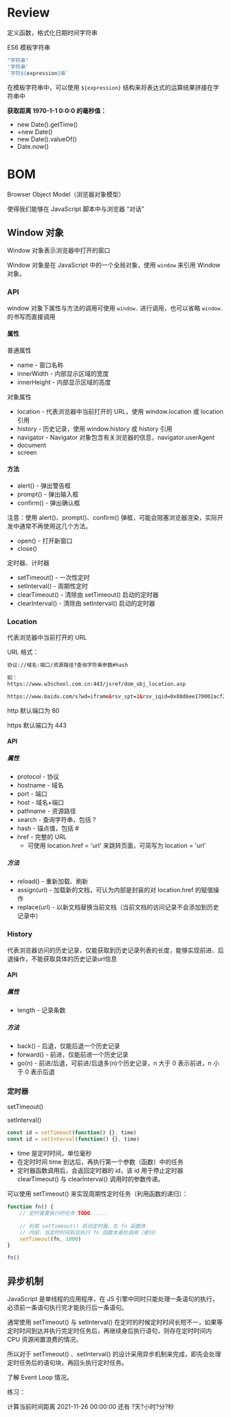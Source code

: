 # Review

定义函数，格式化日期时间字符串

ES6 模板字符串

```js
"字符串"
'字符串'
`字符${expression}串`
```

在模板字符串中，可以使用 `${expression}` 结构来将表达式的运算结果拼接在字符串中

**获取距离 1970-1-1 0:0:0 的毫秒值：**

- new Date().getTime()
- +new Date()
- new Date().valueOf()
- Date.now()

# BOM

Browser Object Model（浏览器对象模型）

使得我们能够在 JavaScript 脚本中与浏览器 “对话”

## Window 对象

Window 对象表示浏览器中打开的窗口

Window 对象是在 JavaScript 中的一个全局对象，使用 `window` 来引用 Window 对象。

### API

window 对象下属性与方法的调用可使用 `window.` 进行调用，也可以省略 `window.` 的书写而直接调用

#### 属性

普通属性

- name - 窗口名称
- innerWidth - 内部显示区域的宽度
- innerHeight - 内部显示区域的高度

对象属性

- location - 代表浏览器中当前打开的 URL，使用 window.location 或 location 引用
- history - 历史记录，使用 window.history 或 history 引用
- navigator - Navigator 对象包含有关浏览器的信息，navigator.userAgent
- document
- screen

#### 方法

- alert() - 弹出警告框
- prompt() - 弹出输入框
- confirm() - 弹出确认框

注意：使用 alert()、prompt()、confirm() 弹框，可能会阻塞浏览器渲染，实际开发中通常不再使用这几个方法。

- open() - 打开新窗口
- close()

定时器、计时器

- setTimeout() - 一次性定时
- setInterval() - 周期性定时
- clearTimeout() - 清除由 setTimeout() 启动的定时器
- clearInterval() - 清除由 setInterval() 启动的定时器

### Location

代表浏览器中当前打开的 URL

URL 格式：

```html
协议://域名:端口/资源路径?查询字符串参数#hash

如：
https://www.w3school.com.cn:443/jsref/dom_obj_location.asp

https://www.baidu.com/s?wd=iframe&rsv_spt=1&rsv_iqid=0x88d6ee170002acf2&issp=1&f=8&rsv_bp=1&rsv_idx=2&ie=utf-8&rqlang=&tn=baiduhome_pg&ch=&rsv_enter=0&rsv_dl=ib&rsv_btype=i
```

http 默认端口为 80

https 默认端口为 443

#### API

##### 属性

- protocol - 协议
- hostname - 域名
- port - 端口
- host - 域名+端口
- pathname - 资源路径
- search - 查询字符串，包括 ?
- hash - 锚点值，包括 #
- href - 完整的 URL
  - 可使用 location.href = 'url' 来跳转页面，可简写为 location = 'url'

##### 方法

- reload() - 重新加载、刷新
- assign(url) - 加载新的文档，可认为内部是封装的对 location.href 的赋值操作
- replace(url) - 以新文档替换当前文档（当前文档的访问记录不会添加到历史记录中）

### History

代表浏览器访问的历史记录，仅能获取到历史记录列表的长度，能够实现前进、后退操作，不能获取具体的历史记录url信息

#### API

##### 属性

- length - 记录条数

##### 方法

- back() - 后退，仅能后退一个历史记录
- forward() - 前进，仅能前进一个历史记录
- go(n) - 前进/后退，可前进/后退多(n)个历史记录，n 大于 0 表示前进，n 小于 0 表示后退

### 定时器

setTimeout()

setInterval()

```js
const id = setTimeout(function() {}, time)
const id = setInterval(function() {}, time)
```

- time 是定时时间，单位毫秒
- 在定时时间 time 到达后，再执行第一个参数（函数）中的任务
- 定时器函数调用后，会返回定时器的 id，该 id 用于停止定时器 clearTimeout() 与 clearInterval() 调用时的参数传递。

可以使用 setTimeout() 来实现周期性定时任务（利用函数的递归）：

```js
function fn() {
    // 定时需要执行的任务:TODO......
    
    // 利用 setTimeout() 启动定时器，在 fn 函数体
    // 内部，当定时时间到后执行 fn 函数本身的调用（递归）
    setTimeout(fn, 1000)
}

fn()
```

## 异步机制

JavaScript 是单线程的应用程序，在 JS 引擎中同时只能处理一条语句的执行，必须前一条语句执行完才能执行后一条语句。

通常使用 setTimeout() 与 setInterval() 在定时的时候定时时间长短不一，如果等定时时间到达并执行完定时任务后，再继续身后执行语句，则存在定时时间内 CPU 资源闲置浪费的情况。

所以对于 setTimeout() 、setInterval() 的设计采用异步机制来完成，即先会处理定时任务后的语句块，再回头执行定时任务。

了解 Event Loop 情况。



练习：

计算当前时间距离 2021-11-26 00:00:00 还有 ?天?小时?分?秒